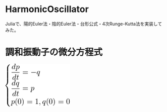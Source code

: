 # HarmonicOscillator

Juliaで、陽的Euler法・陰的Euler法・台形公式・4次Runge-Kutta法を実装してみた。

# 調和振動子の微分方程式

<img src="./equ.gif" />
